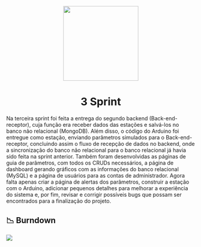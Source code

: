<p align="center">
      <img src="" alt="" width="200">
      <h1 align="center"> 3 Sprint </h1>
</p>
Na terceira sprint foi feita a entrega do segundo backend (Back-end-receptor), cuja função era receber dados das estações e salvá-los no banco não relacional (MongoDB). Além disso, o código do Arduino foi entregue como estação, enviando parâmetros simulados para o Back-end-receptor, concluindo assim o fluxo de recepção de dados no backend, onde a sincronização do banco não relacional para o banco relacional já havia sido feita na sprint anterior.
Também foram desenvolvidas as páginas de guia de parâmetros, com todos os CRUDs necessários, a página de dashboard gerando gráficos com as informações do banco relacional (MySQL) e a página de usuários para as contas de administrador. Agora falta apenas criar a página de alertas dos parâmetros, construir a estação com o Arduino, adicionar pequenos detalhes para melhorar a experiência do sistema e, por fim, revisar e corrigir possíveis bugs que possam ser encontrados para a finalização do projeto.

## 📉 Burndown 
<img src="https://github.com/Vitality-4DSM/Documentacao/assets/73721760/36326798-31e6-4614-9388-617784542f6b">
